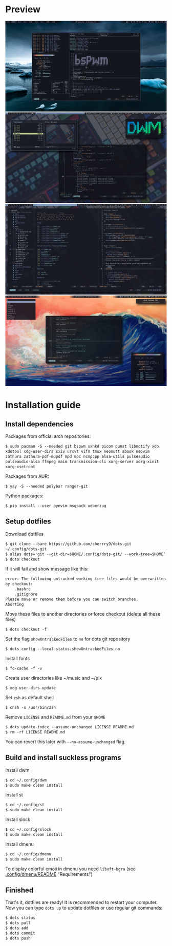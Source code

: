 # Preview
![ice](pix/prev/ice.png)
![ice](pix/prev/dwm.png)
![nvim](pix/prev/nvim.png)
![sea](pix/prev/sea.png)
# Installation guide
## Install dependencies
Packages from official arch repositories:
```
$ sudo pacman -S --needed git bspwm sxhkd picom dunst libnotify xdo xdotool xdg-user-dirs sxiv urxvt vifm tmux neomutt abook neovim zathura zathura-pdf-mupdf mpd mpc ncmpcpp alsa-utils pulseaudio pulseaudio-alsa ffmpeg maim transmission-cli xorg-server xorg-xinit xorg-xsetroot
```
Packages from AUR:
```
$ yay -S --needed polybar ranger-git
```
Python packages:
```
$ pip install --user pynvim msgpack ueberzug
```
## Setup dotfiles
Download dotfiles
```
$ git clone --bare https://github.com/cherrry9/dots.git ~/.config/dots-git
$ alias dots='git --git-dir=$HOME/.config/dots-git/ --work-tree=$HOME'
$ dots checkout
```
If it will fail and show message like this:
```
error: The following untracked working tree files would be overwritten by checkout:
    .bashrc
    .gitignore
Please move or remove them before you can switch branches.
Aborting
```
Move these files to another directories or force checkout (delete all these files)
```
$ dots checkout -f
```
Set the flag `showUntrackedFiles` to `no` for dots git repository
```
$ dots config --local status.showUntrackedFiles no
```
Install fonts
```
$ fc-cache -f -v
```
Create user directories like ~/music and ~/pix
```
$ xdg-user-dirs-update
```
Set `zsh` as default shell
```
$ chsh -s /usr/bin/zsh
```
Remove `LICENSE` and `README.md` from your `$HOME`
```
$ dots update-index --assume-unchanged LICENSE README.md
$ rm -rf LICENSE README.md
```
You can revert this later with `--no-assume-unchanged` flag.
## Build and install suckless programs
Install dwm
```
$ cd ~/.config/dwm
$ sudo make clean install
```
Install st
```
$ cd ~/.config/st
$ sudo make clean install
```
Install slock
```
$ cd ~/.config/slock
$ sudo make clean install
```
Install dmenu
```
$ cd ~/.config/dmenu
$ sudo make clean install
```
To display colorful emoji in dmenu you need `libxft-bgra` (see [.config/dmenu/README](.config/dmenu/README) "Requirements")<br>
## Finished
That's it, dotfiles are ready! It is recommended to restart your computer. Now you can type `dots up` to update dotfiles or use regular git commands:
```
$ dots status
$ dots pull
$ dots add
$ dots commit
$ dots push
```


